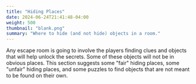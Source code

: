 ```yaml
---
title: "Hiding Places"
date: 2024-06-24T21:41:48-04:00
weight: 500
thumbnail: "blank.png"
summary: "Where to hide (and not hide) objects in a room."
---
```


Any escape room is going to involve the players finding clues and objects
that will help unlock the secrets. Some of these objects will not be in
obvious places. This section suggests some "fair" hiding places, some
"unfair" hiding places, and some puzzles to find objects that are not meant
to be found on their own.
